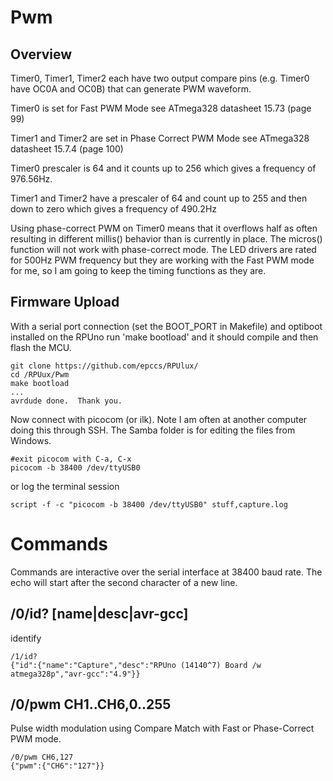 # Pwm 

## Overview

Timer0, Timer1, Timer2 each have two output compare pins (e.g. Timer0 have OC0A and OC0B) that can generate PWM waveform. 

Timer0 is set for Fast PWM Mode see ATmega328 datasheet 15.73 (page 99)

Timer1 and Timer2 are set in Phase Correct PWM Mode see ATmega328 datasheet 15.7.4 (page 100)

Timer0 prescaler is 64 and it counts up to 256 which gives a frequency of 976.56Hz.

Timer1 and Timer2 have a prescaler of 64 and count up to 255 and then down to zero which gives a frequency of 490.2Hz

Using phase-correct PWM on Timer0 means that it overflows half as often resulting in different millis() behavior than is currently in place. The micros() function will not work with phase-correct mode. The LED drivers are rated for 500Hz PWM frequency but they are working with the Fast PWM mode for me, so I am going to keep the timing functions as they are.


## Firmware Upload

With a serial port connection (set the BOOT_PORT in Makefile) and optiboot installed on the RPUno run 'make bootload' and it should compile and then flash the MCU.

``` 
git clone https://github.com/epccs/RPUlux/
cd /RPUux/Pwm
make bootload
...
avrdude done.  Thank you.
``` 

Now connect with picocom (or ilk). Note I am often at another computer doing this through SSH. The Samba folder is for editing the files from Windows.

``` 
#exit picocom with C-a, C-x
picocom -b 38400 /dev/ttyUSB0
``` 

or log the terminal session

``` 
script -f -c "picocom -b 38400 /dev/ttyUSB0" stuff,capture.log
``` 


# Commands

Commands are interactive over the serial interface at 38400 baud rate. The echo will start after the second character of a new line. 

## /0/id? [name|desc|avr-gcc]

identify 

``` 
/1/id?
{"id":{"name":"Capture","desc":"RPUno (14140^7) Board /w atmega328p","avr-gcc":"4.9"}}
```

## /0/pwm CH1..CH6,0..255

Pulse width modulation using Compare Match with Fast or Phase-Correct PWM mode. 

``` 
/0/pwm CH6,127
{"pwm":{"CH6":"127"}}
``` 


